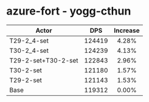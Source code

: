 # azure-fort - yogg-cthun
| Actor | DPS | Increase |
|---|:---:|:---:|
|T29-2_4-set|124419|4.28%|
|T30-2_4-set|124239|4.13%|
|T29-2-set+T30-2-set|122843|2.96%|
|T30-2-set|121180|1.57%|
|T29-2-set|121143|1.53%|
|Base|119312|0.00%|
